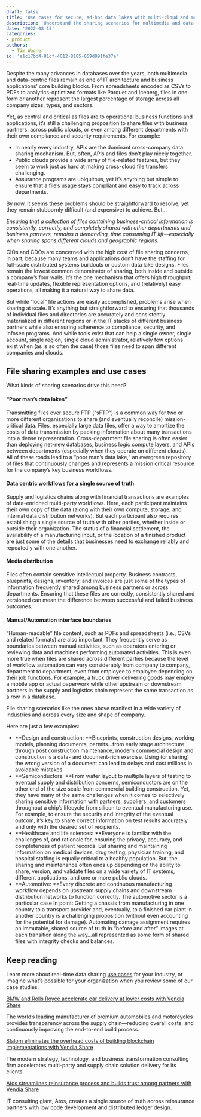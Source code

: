 ```yaml
---
draft: false
title: 'Use cases for secure, ad-hoc data lakes with multi-cloud and multi-party file sharing'
description: 'Understand the sharing scenarios for multimedia and data-centric files across organizations, regions, and clouds in healthcare, automotive, semicon, and construction'
date: '2022-08-15'
categories:
- product
authors:
  - Tim Wagner
id: 'e1c17bd4-81cf-4012-8185-859d991fe37a'
---
```


Despite the many advances in databases over the years, both multimedia and data-centric files remain as one of IT architecture and business applications’ core building blocks. From spreadsheets encoded as CSVs to PDFs to analytics-optimized formats like Parquet and Iceberg, files in one form or another represent the largest percentage of storage across all company sizes, types, and sectors.

Yet, as central and critical as files are to operational business functions and applications, it’s still a challenging proposition to share files with business partners, across public clouds, or even among different departments with their own compliance and security requirements. For example:



* In nearly every industry, APIs are the dominant cross-company data sharing mechanism. But, often, APIs and files don’t play nicely together. 
* Public clouds provide a wide array of file-related features, but they seem to work just as hard at making cross-cloud file transfers challenging.
* Assurance programs are ubiquitous, yet it’s anything but simple to ensure that a file’s usage stays compliant and easy to track across departments.

By now, it seems these problems should be straightforward to resolve, yet they remain stubbornly difficult (and expensive) to achieve. But… 

_Ensuring that a collection of files containing business-critical information is consistently, correctly, and completely shared with other departments and business partners, remains a demanding, time consuming IT lift—especially when sharing spans different clouds and geographic regions._

CIOs and CDOs are concerned with the high cost of file sharing concerns, in part, because many teams and applications don’t have the staffing for full-scale distributed systems buildouts or custom data lake designs. Files remain the lowest common denominator of sharing, both inside and outside a company’s four walls. It’s the one mechanism that offers high throughput, real-time updates, flexible representation options, and (relatively) easy operations, all making it a natural way to share data.

But while “local” file actions are easily accomplished, problems arise when sharing at scale. It’s anything but straightforward to ensuring that thousands of individual files and directories are accurately and consistently materialized in different regions or in the IT stacks of different business partners while also ensuring adherence to compliance, security, and infosec programs. And while tools exist that can help a single owner, single account, single region, single cloud administrator, relatively few options exist when (as is so often the case) those files need to span different companies and clouds.


## File sharing examples and use cases

What kinds of sharing scenarios drive this need?


#### “Poor man’s data lakes”

Transmitting files over secure FTP (“sFTP”) is a common way for two or more different organizations to share (and eventually reconcile) mission-critical data. Files, especially large data files, offer a way to amortize the costs of data transmission by packing information about many transactions into a dense representation. Cross-department file sharing is often easier than deploying net-new databases, business logic compute layers, and APIs between departments (especially when they operate on different clouds). All of these roads lead to a “poor man’s data lake,” an evergreen repository of files that continuously changes and represents a mission critical resource for the company’s key business workflows.


#### Data centric workflows for a single source of truth

Supply and logistics chains along with financial transactions are examples of data-enriched multi-party workflows. Here, each participant maintains their own copy of the data (along with their own compute, storage, and internal data distribution networks). But each participant also requires establishing a single source of truth with other parties, whether inside or outside their organization. The status of a financial settlement, the availability of a manufacturing input, or the location of a finished product are just some of the details that businesses need to exchange reliably and repeatedly with one another.


#### Media distribution

Files often contain sensitive intellectual property. Business contracts, blueprints, designs, inventory, and invoices are just some of the types of information frequently shared among business partners or across departments. Ensuring that these files are correctly, consistently shared and versioned can mean the difference between successful and failed business outcomes.


#### Manual/Automation interface boundaries

“Human-readable” file content, such as PDFs and spreadsheets (i.e., CSVs and related formats) are also important. They frequently serve as boundaries between manual activities, such as operators entering or reviewing data and machines performing automated activities. This is even more true when files are shared across different parties because the level of workflow automation can vary considerably from company to company, department to department, even from employee to employee depending on their job functions. For example, a truck driver delivering goods may employ a mobile app or actual paperwork while other upstream or downstream partners in the supply and logistics chain represent the same transaction as a row in a database.

File sharing scenarios like the ones above manifest in a wide variety of industries and across every size and shape of company. 

Here are just a few examples:



* **Design and construction: **Blueprints, construction designs, working models, planning documents, permits…from early stage architecture through post construction maintenance, modern commercial design and construction is a data- and document-rich exercise. Using (or sharing) the wrong version of a document can lead to delays and cost millions in avoidable mistakes.
* **Semiconductors: **From wafer layout to multiple layers of testing to eventual supply and distribution concerns, semiconductors are on the other end of the size scale from commercial building construction. Yet, they have many of the same challenges when it comes to selectively sharing sensitive information with partners, suppliers, and customers throughout a chip’s lifecycle from silicon to eventual manufacturing use. For example, to ensure the security and integrity of the eventual outcom, it’s key to share correct information on test results accurately and only with the desired set of recipients.
* **Healthcare and life sciences: **Everyone is familiar with the challenges of, and rationale for, ensuring the privacy, accuracy, and completeness of patient records. But sharing and maintaining information on medical devices, drug testing, physician training, and hospital staffing is equally critical to a healthy population. But, the sharing and maintenance often ends up depending on the ability to share, version, and validate files on a wide variety of IT systems, different applications, and one or more public clouds.
* **Automotive: **Every discrete and continuous manufacturing workflow depends on upstream supply chains and downstream distribution networks to function correctly. The automotive sector is a particular case in point: Getting a chassis from manufacturing in one country to a transport provider and, eventually, to a finished car plant in another country is a challenging proposition (without even accounting for the potential for damage). Automating damage assignment requires an immutable, shared source of truth in “before and after” images at each transition along the way…all represented as some form of shared files with integrity checks and balances.


## Keep reading

Learn more about real-time data sharing [use cases](https://www.vendia.com/use-cases) for your industry, or imagine what’s possible for your organization when you review some of our case studies:

[BMW and Rolls Royce accelerate car delivery at lower costs with Vendia Share](https://www.vendia.com/case-studies/bmw)

The world’s leading manufacturer of premium automobiles and motorcycles provides transparency across the supply chain—reducing overall costs, and continuously improving the end-to-end build process.

[Slalom eliminates the overhead costs of building blockchain implementations with Vendia Share](https://www.vendia.com/case-studies/slalom)

The modern strategy, technology, and business transformation consulting firm accelerates multi-party and supply chain solution delivery for its clients.

[Atos streamlines reinsurance process and builds trust among partners with Vendia Share](https://8766854.fs1.hubspotusercontent-na1.net/hubfs/8766854/Case%20studies/Atos%20Case%20study.pdf) 

IT consulting giant, Atos, creates a single source of truth across reinsurance partners with low code development and distributed ledger design.
